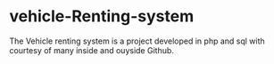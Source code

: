 # vehicle-Renting-system
The Vehicle renting system is a project developed in php and sql with courtesy of many inside and ouyside Github.

